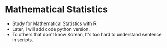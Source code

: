 # Mathematical Statistics
 - Study for Mathematical Statistics with R
 - Later, I will add code python version.
 - To others that don't know Korean, It's too hard to understand sentence in scripts.